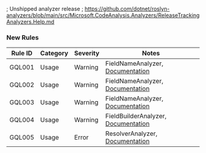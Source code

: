 ; Unshipped analyzer release
; https://github.com/dotnet/roslyn-analyzers/blob/main/src/Microsoft.CodeAnalysis.Analyzers/ReleaseTrackingAnalyzers.Help.md

### New Rules

Rule ID | Category | Severity | Notes
--------|----------|----------|-------
GQL001 | Usage | Warning | FieldNameAnalyzer, [Documentation](https://graphql-dotnet.github.io/docs/analyzers/GQL001_DefineTheNameInFieldMethod)
GQL002 | Usage | Warning | FieldNameAnalyzer, [Documentation](https://graphql-dotnet.github.io/docs/analyzers/GQL002_NameMethodInvocationCanBeRemoved)
GQL003 | Usage | Warning | FieldNameAnalyzer, [Documentation](https://graphql-dotnet.github.io/docs/analyzers/GQL003_DifferentNamesDefinedByFieldAndNameMethods)
GQL004 | Usage | Warning | FieldBuilderAnalyzer, [Documentation](https://graphql-dotnet.github.io/docs/analyzers/GQL004_DoNotUseObsoleteFieldMethods)
GQL005 | Usage | Error | ResolverAnalyzer, [Documentation](https://graphql-dotnet.github.io/docs/analyzers/GQL005_IllegalResolverUsage)
